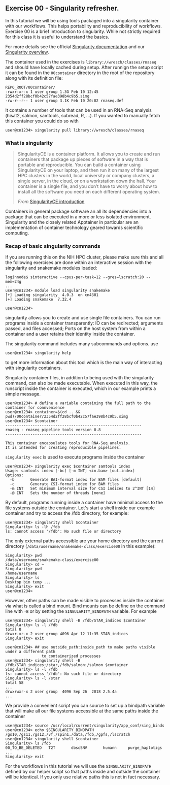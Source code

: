 ## Exercise 00 - Singularity refresher.

In this tutorial we will be using tools packaged into a singularity container
with our workflows. This helps portability and reproducibility of workflows.
Exercise 00 is a brief introduction to singularity. While not strictly required
for this class it is useful to understand the basics.

For more details see the official [Singularity documentation](https://sylabs.io/guides/latest/user-guide/)
and our [Singularity overview](https://hpc.nih.gov/apps/singularity.html).

The container used in the exercises is `library://wresch/classes/rnaseq` and
should have locally cached during setup. After runnign the setup script it
can be found in the `00container` directory in the root of the repository along with
its definition file:

```
REPO_ROOT/00container/
-rwxr-xr-x 1 user group 1.3G Feb 10 12:45 2354d2ff28bcf0b42c57fae398b4c9b5.simg
-rw-r--r-- 1 user group 3.1K Feb 10 20:02 rnaseq.def
```

It contains a number of tools that can be used in an RNA-Seq analysis (hisat2,
salmon, samtools, subread, R, ...). If you wanted to manually fetch this
container you could do so with

```console
user@cn1234> singularity pull library://wresch/classes/rnaseq
```

### What is singularity

> SingularityCE is a container platform. It allows you to create and run
> containers that package up pieces of software in a way that is portable and
> reproducible. You can build a container using SingularityCE on your laptop, and
> then run it on many of the largest HPC clusters in the world, local university
> or company clusters, a single server, in the cloud, or on a workstation down
> the hall. Your container is a single file, and you don’t have to worry about
> how to install all the software you need on each different operating system.
> 
> _From_ [SingularityCE introduction](https://docs.sylabs.io/guides/latest/user-guide/introduction.html)

Containers in general package software an all its dependencies into a package
that can be executed in a more or less isolated environment. Singularity and
the closely related Apptainer in particular are an implementation of container
technology geared towards scientific computing.

### Recap of basic singularity commands

If you are running this on the NIH HPC cluster, please make sure this and all
the following exercises are done within an interactive session with the
singularity and snakemake modules loaded:

```console
loginnode$ sinteractive --cpus-per-task=12 --gres=lscratch:20 --mem=24g
...
user@cn1234> module load singularity snakemake
[+] Loading singularity  4.0.3  on cn4301
[+] Loading snakemake  7.32.4

user@cn1234>
```

singularity allows you to create and use single file containers. You can run
programs inside a container transparently: IO can be redirected; arguments
passed, and files accessed; Ports on the host system from within a container
and a user retains their identity inside the container.

The singularity command includes many subcommands and options. use

```console
user@cn1234> singularity help
```

to get more information about this tool which is the main way of interacting
with singularity containers.

Singularity container files, in addition to being used with the singularity command,
can also be made executable. When executed in this way, the runscript inside the
container is executed, which in our example prints a simple message.

```console
user@cn1234> # define a variable containing the full path to the container for connvenience
user@cn1234> container=$(cd .. && pwd)/00container/2354d2ff28bcf0b42c57fae398b4c9b5.simg
user@cn1234> $container
------------------------------------------------------------
rnaseq - rnaseq pipeline tools version 0.8
------------------------------------------------------------

This container encapsulates tools for RNA-Seq analysis.
It is intended for creating reproducible pipelines.

```

`singularity exec` is used to execute programs inside the container

```console
user@cn1234> singularity exec $container samtools index
Usage: samtools index [-bc] [-m INT] <in.bam> [out.index]
Options:
  -b       Generate BAI-format index for BAM files [default]
  -c       Generate CSI-format index for BAM files
  -m INT   Set minimum interval size for CSI indices to 2^INT [14]
  -@ INT   Sets the number of threads [none]
```

By default, programs running inside a container have minimal access
to the file systems outside the container. Let's start a shell inside our
example container and try to access the /fdb directory, for example:

```console
user@cn1234> singularity shell $container
Singularity> ls -lh /fdb                           
ls: cannot access '/fdb': No such file or directory
```

The only external paths accessible are your home directory and the current
directory (`/data/username/snakemake-class/exercise00` in this example):

```console
Singularity> pwd
/data/username/snakemake-class/exercise00
Singularity> cd ~
Singularity> pwd
/home/username
Singularity> ls
Desktop bin temp ...
Singularity> exit
user@cn1234>
```

However, other paths can be made visible to processes inside the container via
what is called a bind mount. Bind mounts can be define on the command line with `-B`
or by setting the `SINGULARITY_BINDPATH` variable. For example

```console
user@cn1234> singularity shell -B /fdb/STAR_indices $container
Singularity> ls -l /fdb
total 0                                                 
drwxr-xr-x 2 user group 4096 Apr 12 11:35 STAR_indices
Singularity> exit

user@cn1234> ## use outside_path:inside_path to make paths visible under a different path
                to containerized processes
user@cn1234> singularity shell -B /fdb/STAR_indices:/star,/fdb/salmon:/salmon $container
Singularity> ls -l /fdb
ls: cannot access '/fdb': No such file or directory
Singularity> ls -l /star
total 58
...
drwxrwxr-x 2 user group  4096 Sep 26  2018 2.5.4a
...
```

We provide a convenient script you can source to set up a bindpath
variable that will make all our file systems accessible at the same paths
inside the container

```console
user@cn1234> source /usr/local/current/singularity/app_conf/sing_binds
user@cn1234> echo $SINGULARITY_BINDPATH
/gs10,/gs11,/gs12,/vf,/spin1,/data,/fdb,/gpfs,/lscratch
user@cn1234> singularity shell $container
Singularity> ls /fdb
00_TO_BE_DELETED   T2T       dbscSNV       humann     purge_haplotigs
...
Singularity> exit
```

For the workflows in this tutorial we will use the `SINGULARITY_BINDPATH`
defined by our helper script so that paths inside and outside the container
will be identical. If you only use relative paths this is not in fact
necessary.

